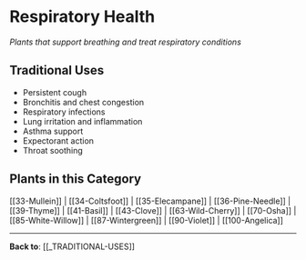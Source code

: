 # Respiratory Health

*Plants that support breathing and treat respiratory conditions*

## Traditional Uses
- Persistent cough
- Bronchitis and chest congestion
- Respiratory infections
- Lung irritation and inflammation
- Asthma support
- Expectorant action
- Throat soothing

## Plants in this Category

[[33-Mullein]] | [[34-Coltsfoot]] | [[35-Elecampane]] | [[36-Pine-Needle]] | [[39-Thyme]] | [[41-Basil]] | [[43-Clove]] | [[63-Wild-Cherry]] | [[70-Osha]] | [[85-White-Willow]] | [[87-Wintergreen]] | [[90-Violet]] | [[100-Angelica]]

---

**Back to**: [[_TRADITIONAL-USES]]